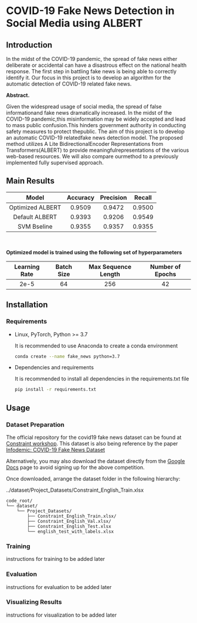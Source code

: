 # COVID-19 Fake News Detection in Social Media using ALBERT

## Introduction 

In the midst of the COVID-19 pandemic, the spread of fake news either deliberate or accidental can have a disastrous effect on the national health response. The first step in battling fake news is being able to correctly identify it. Our focus in this project is to develop an algorithm for the automatic detection of COVID-19 related fake news.


**Abstract.** 

Given  the  widespread  usage  of  social  media,  the  spread  of  false  informationand fake news dramatically increased. In the midst of the COVID-19 pandemic,this misinformation may be widely accepted and lead to mass public confusion.This hinders government authority in conducting safety measures to protect thepublic.  The aim of this project is to develop an automatic COVID-19 relatedfake news detection model.  The proposed method utilizes A Lite BidirectionalEncoder Representations from Transformers(ALBERT) to provide meaningfulrepresentations of the various web-based resources.  We will also compare ourmethod to a previously implemented fully supervised approach.


## Main Results

|       Model      | Accuracy | Precision | Recall |
|:----------------:|:--------:|:---------:|:------:|
| Optimized ALBERT |  0.9509  |   0.9472  | 0.9500 |
|  Default ALBERT  |  0.9393  |   0.9206  | 0.9549 |
|    SVM Bseline   |  0.9355  |   0.9357  | 0.9355 |


<br/>

**Optimized model is trained using the following set of hyperparameters**

| Learning Rate | Batch Size | Max Sequence Length | Number of Epochs |
|:-------------:|:----------:|:-------------------:|:----------------:|
|      2e-5     |     64     |         256         |        42        |



## Installation

### Requirements

* Linux, PyTorch, Python >= 3.7

    It is recommended to use Anaconda to create a conda environment

    ```bash
    conda create --name fake_news python=3.7
    ```

* Dependencies and requirements

    It is recommended to install all dependencies in the requirements.txt file

    ```bash
    pip install -r requirements.txt
    ```

## Usage

### Dataset Preparation

The official repository for the covid19 fake news dataset can be found at [Constraint workshop](https://competitions.codalab.org/competitions/26655). This dataset is also being reference by the paper [Infodemic: COVID-19 Fake News Dataset](https://arxiv.org/abs/2011.03327)

Alternatively, you may also download the dataset directly from the [Google Docs]() page to avoid signing up for the above competition.

Once downloaded, arrange the dataset folder in the following hierarchy:

../dataset/Project_Datasets/Constraint_English_Train.xlsx

```
code_root/
└── dataset/
    └── Project_Datasets/
        ├── Constraint_English_Train.xlsx/
        ├── Constraint_English_Val.xlsx/
        ├── Constraint_English_Test.xlsx
        └── english_test_with_labels.xlsx

```


### Training

instructions for training to be added later


### Evaluation

instructions for evaluation to be added later


### Visualizing Results

instructions for visualization to be added later
